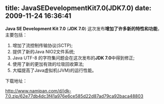 title: JavaSEDevelopmentKit7.0(JDK7.0)
date: 2009-11-24 16:36:41
---

<p>
	<strong>Java SE Development Kit 7.0</strong> (<strong>JDK 7.0</strong>) 这次发布<strong>增加了许多新的特性和功能</strong>，主要包括：</p>
<ol>
	<li>
		增加了流控制传输协议(SCTP);</li>
	<li>
		提供了新的Java NIO2文件系统;</li>
	<li>
		Java UTF-8 的字符集问题会在这次发布的<strong>JDK 7.0</strong>中得到修正;</li>
	<li>
		使用了新的更加有效的垃圾回收算法;</li>
	<li>
		大幅提高了Java虚拟机(JVM)的运行性能。</li>
</ol>
<p>
	下载地址：</p>
<p>
	<a href="http://www.namipan.com/d/jdk-7.0.zip/62e77db4dc3f41a976e6ce585d22d87ad79ca92baca48803" onfocus="undefined">http://www.namipan.com/d/jdk-7.0.zip/62e77db4dc3f41a976e6ce585d22d87ad79ca92baca48803</a></p>
